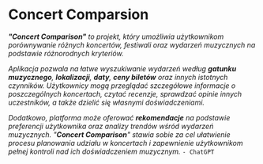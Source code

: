 # Concert Comparsion
***"Concert Comparison"** to projekt, który umożliwia użytkownikom porównywanie różnych koncertów, festiwali oraz wydarzeń muzycznych na podstawie różnorodnych kryteriów.*

*Aplikacja pozwala na łatwe wyszukiwanie wydarzeń według **gatunku muzycznego**, **lokalizacji**, **daty**, **ceny biletów** oraz innych istotnych czynników. Użytkownicy mogą przeglądać szczegółowe informacje o poszczególnych koncertach, czytać recenzje, sprawdzać opinie innych uczestników, a także dzielić się własnymi doświadczeniami.* 

*Dodatkowo, platforma może oferować **rekomendacje** na podstawie preferencji użytkownika oraz analizy trendów wśród wydarzeń muzycznych. "**Concert Comparison**" stawia sobie za cel ułatwienie procesu planowania udziału w koncertach i zapewnienie użytkownikom pełnej kontroli nad ich doświadczeniem muzycznym.* 
`- ChatGPT`

